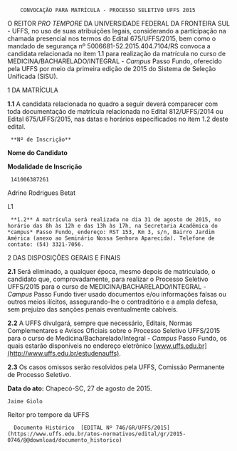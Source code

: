         CONVOCAÇÃO PARA MATRÍCULA - PROCESSO SELETIVO UFFS 2015  

O REITOR *PRO TEMPORE* DA UNIVERSIDADE FEDERAL DA FRONTEIRA SUL - UFFS, no uso de suas atribuições legais, considerando a participação na chamada presencial nos termos do Edital 675/UFFS/2015, bem como o mandado de segurança nº 5006681-52.2015.404.7104/RS convoca a candidata relacionada no item 1.1 para realização da matrícula no curso de MEDICINA/BACHARELADO/INTEGRAL - *Campus* Passo Fundo, oferecido pela UFFS por meio da primeira edição de 2015 do Sistema de Seleção Unificada (SiSU).

 1 DA MATRÍCULA

 **1.1** A candidata relacionada no quadro a seguir deverá comparecer com toda documentação de matrícula relacionada no Edital 812/UFFS/2014 ou Edital 675/UFFS/2015, nas datas e horários especificados no item 1.2 deste edital.

     **Nº de Inscrição**

   **Nome do Candidato**

   **Modalidade de Inscrição**

     141006387261

   Adrine Rodrigues Betat

   L1

     **1.2** A matrícula será realizada no dia 31 de agosto de 2015, no horário das 8h às 12h e das 13h às 17h, na Secretaria Acadêmica do *campus* Passo Fundo, endereço: RST 153, Km 3, s/n, Bairro Jardim América (anexo ao Seminário Nossa Senhora Aparecida). Telefone de contato: (54) 3321-7056.

 2 DAS DISPOSIÇÕES GERAIS E FINAIS

 **2.1** Será eliminado, a qualquer época, mesmo depois de matriculado, o candidato que, comprovadamente, para realizar o Processo Seletivo UFFS/2015 para o curso de MEDICINA/BACHARELADO/INTEGRAL - *Campus* Passo Fundo tiver usado documentos e/ou informações falsas ou outros meios ilícitos, assegurando-lhe o contraditório e a ampla defesa, sem prejuízo das sanções penais eventualmente cabíveis.

 **2.2** A UFFS divulgará, sempre que necessário, Editais, Normas Complementares e Avisos Oficiais sobre o Processo Seletivo UFFS/2015 para o curso de Medicina/Bacharelado/Integral - *Campus* Passo Fundo, os quais estarão disponíveis no endereço eletrônico [www.uffs.edu.br](http://www.uffs.edu.br/estudenauffs).

 **2.3** Os casos omissos serão resolvidos pela UFFS, Comissão Permanente de Processo Seletivo.

  

   **Data do ato:** Chapecó-SC, 27 de agosto de 2015.   
 

    Jaime Giolo   
 Reitor pro tempore da UFFS 

      Documento Histórico  [EDITAL Nº 746/GR/UFFS/2015](https://www.uffs.edu.br/atos-normativos/edital/gr/2015-0746/@@download/documento_historico)     
      